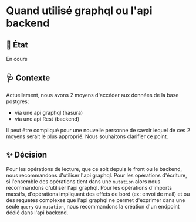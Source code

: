 # Quand utilisé graphql ou l'api backend

## :construction: État

En cours

## :stethoscope: Contexte

Actuellement, nous avons 2 moyens d'accéder aux données de la base postgres:
- via une api graphql  (hasura)
- via une api Rest (backend)

Il peut être compliqué pour une nouvelle personne de savoir lequel de ces 2 moyens serait le plus approprié.
Nous souhaitons clarifier ce point.

## :sparkles: Décision

Pour les opérations de lecture, que ce soit depuis le front ou le backend, nous recommandons d'utiliser l'api graphql.
Pour les opérations d'écriture, si l'ensemble des opérations tient dans une `mutation` alors nous recommandons d'utiliser l'api graphql.
Pour les opérations d'imports massifs, d'opérations impliquant des effets de bord (ex: envoi de mail) et ou des requetes complexes
que l'api graphql ne permet d'exprimer dans une seule `query` ou `mutation`, nous recommandons la création d'un endpoint dédié dans l'api backend.
